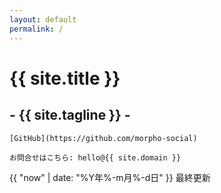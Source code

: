 ```yaml
---
layout: default
permalink: /
---
```


# {{ site.title }}
## - {{ site.tagline }} -

<div>
  
    [GitHub](https://github.com/morpho-social)
    
    お問合せはこちら: hello@{{ site.domain }}
    
  <p class="right">
    {{ "now" | date: "%Y年%-m月%-d日" }} 最終更新
  </p>
</div>
